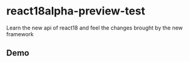 # react18alpha-preview-test

Learn the new api of react18 and feel the changes brought by the new framework

## Demo

